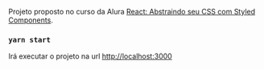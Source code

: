Projeto proposto no curso da Alura [React: Abstraindo seu CSS com Styled Components](https://www.alura.com.br/curso-online-react-styled-components).

### `yarn start`

Irá executar o projeto na url [http://localhost:3000](http://localhost:3000)
